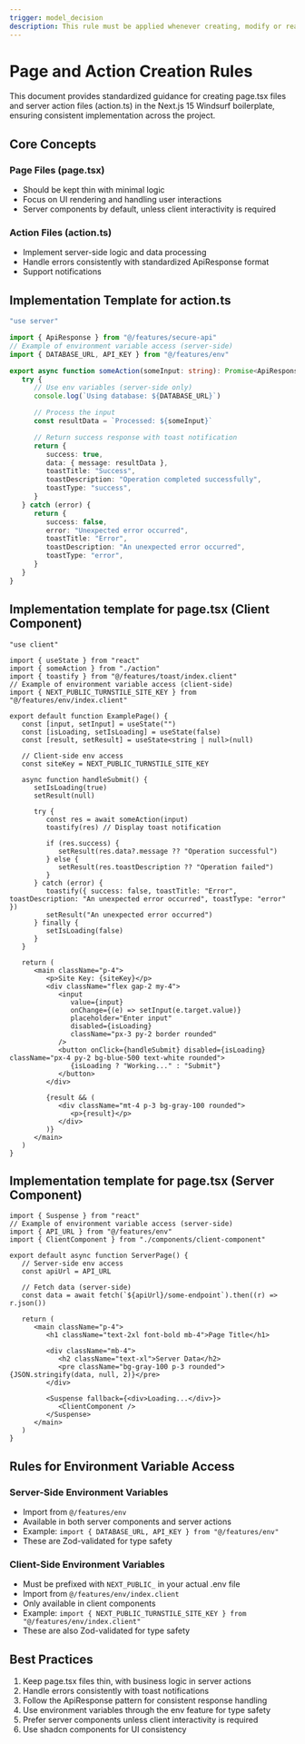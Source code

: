 ```yaml
---
trigger: model_decision
description: This rule must be applied whenever creating, modify or reading page.tsx files and server action files (action.ts)
---
```


# Page and Action Creation Rules

This document provides standardized guidance for creating page.tsx files and server action files (action.ts) in the Next.js 15 Windsurf boilerplate, ensuring consistent implementation across the project.

## Core Concepts

### Page Files (page.tsx)

- Should be kept thin with minimal logic
- Focus on UI rendering and handling user interactions
- Server components by default, unless client interactivity is required

### Action Files (action.ts)

- Implement server-side logic and data processing
- Handle errors consistently with standardized ApiResponse format
- Support notifications

## Implementation Template for action.ts

```typescript
"use server"

import { ApiResponse } from "@/features/secure-api"
// Example of environment variable access (server-side)
import { DATABASE_URL, API_KEY } from "@/features/env"

export async function someAction(someInput: string): Promise<ApiResponse<any>> {
   try {
      // Use env variables (server-side only)
      console.log(`Using database: ${DATABASE_URL}`)

      // Process the input
      const resultData = `Processed: ${someInput}`

      // Return success response with toast notification
      return {
         success: true,
         data: { message: resultData },
         toastTitle: "Success",
         toastDescription: "Operation completed successfully",
         toastType: "success",
      }
   } catch (error) {
      return {
         success: false,
         error: "Unexpected error occurred",
         toastTitle: "Error",
         toastDescription: "An unexpected error occurred",
         toastType: "error",
      }
   }
}
```

## Implementation template for page.tsx (Client Component)

```tsx
"use client"

import { useState } from "react"
import { someAction } from "./action"
import { toastify } from "@/features/toast/index.client"
// Example of environment variable access (client-side)
import { NEXT_PUBLIC_TURNSTILE_SITE_KEY } from "@/features/env/index.client"

export default function ExamplePage() {
   const [input, setInput] = useState("")
   const [isLoading, setIsLoading] = useState(false)
   const [result, setResult] = useState<string | null>(null)

   // Client-side env access
   const siteKey = NEXT_PUBLIC_TURNSTILE_SITE_KEY

   async function handleSubmit() {
      setIsLoading(true)
      setResult(null)

      try {
         const res = await someAction(input)
         toastify(res) // Display toast notification

         if (res.success) {
            setResult(res.data?.message ?? "Operation successful")
         } else {
            setResult(res.toastDescription ?? "Operation failed")
         }
      } catch (error) {
         toastify({ success: false, toastTitle: "Error", toastDescription: "An unexpected error occurred", toastType: "error" })
         setResult("An unexpected error occurred")
      } finally {
         setIsLoading(false)
      }
   }

   return (
      <main className="p-4">
         <p>Site Key: {siteKey}</p>
         <div className="flex gap-2 my-4">
            <input
               value={input}
               onChange={(e) => setInput(e.target.value)}
               placeholder="Enter input"
               disabled={isLoading}
               className="px-3 py-2 border rounded"
            />
            <button onClick={handleSubmit} disabled={isLoading} className="px-4 py-2 bg-blue-500 text-white rounded">
               {isLoading ? "Working..." : "Submit"}
            </button>
         </div>

         {result && (
            <div className="mt-4 p-3 bg-gray-100 rounded">
               <p>{result}</p>
            </div>
         )}
      </main>
   )
}
```

## Implementation template for page.tsx (Server Component)

```tsx
import { Suspense } from "react"
// Example of environment variable access (server-side)
import { API_URL } from "@/features/env"
import { ClientComponent } from "./components/client-component"

export default async function ServerPage() {
   // Server-side env access
   const apiUrl = API_URL

   // Fetch data (server-side)
   const data = await fetch(`${apiUrl}/some-endpoint`).then((r) => r.json())

   return (
      <main className="p-4">
         <h1 className="text-2xl font-bold mb-4">Page Title</h1>

         <div className="mb-4">
            <h2 className="text-xl">Server Data</h2>
            <pre className="bg-gray-100 p-3 rounded">{JSON.stringify(data, null, 2)}</pre>
         </div>

         <Suspense fallback={<div>Loading...</div>}>
            <ClientComponent />
         </Suspense>
      </main>
   )
}
```

## Rules for Environment Variable Access

### Server-Side Environment Variables

- Import from `@/features/env`
- Available in both server components and server actions
- Example: `import { DATABASE_URL, API_KEY } from "@/features/env"`
- These are Zod-validated for type safety

### Client-Side Environment Variables

- Must be prefixed with `NEXT_PUBLIC_` in your actual .env file
- Import from `@/features/env/index.client`
- Only available in client components
- Example: `import { NEXT_PUBLIC_TURNSTILE_SITE_KEY } from "@/features/env/index.client"`
- These are also Zod-validated for type safety

## Best Practices

1. Keep page.tsx files thin, with business logic in server actions
2. Handle errors consistently with toast notifications
3. Follow the ApiResponse pattern for consistent response handling
4. Use environment variables through the env feature for type safety
5. Prefer server components unless client interactivity is required
6. Use shadcn components for UI consistency

